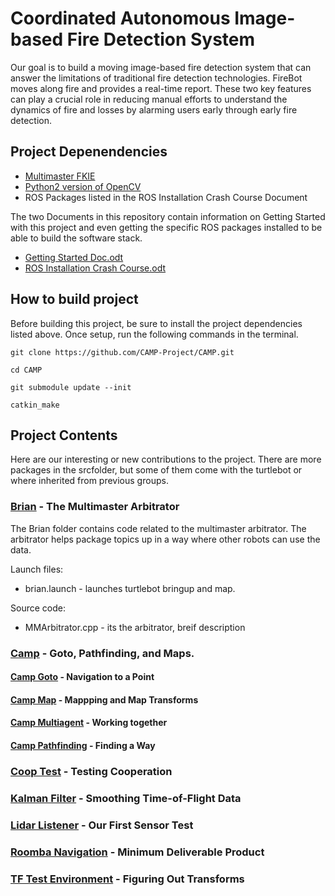 # Coordinated Autonomous Image-based Fire Detection System
Our goal is to build a moving image-based fire detection system that can answer the limitations of traditional fire detection technologies. FireBot moves along fire and provides a real-time report. These two key features can play a crucial role in reducing manual efforts to understand the dynamics of fire and losses by alarming users early through early fire detection.

## Project Depenendencies
* [Multimaster FKIE](http://wiki.ros.org/multimaster_fkie)
* [Python2 version of OpenCV](https://github.com/opencv/opencv)
* ROS Packages listed in the ROS Installation Crash Course Document

The two Documents in this repository contain information on Getting Started with this project and even getting the specific ROS packages installed to be able to build the software stack.
* [Getting Started Doc.odt](https://github.com/CAMP-Project/CAMP/raw/master/Getting%20Started%20Doc.odt)
* [ROS Installation Crash Course.odt](https://github.com/CAMP-Project/CAMP/raw/master/ROS%20Installation%20Crash%20Course.odt)

## How to build project

Before building this project, be sure to install the project dependencies listed above. Once setup, run the following commands in the terminal.

```
git clone https://github.com/CAMP-Project/CAMP.git

cd CAMP

git submodule update --init

catkin_make
```

## Project Contents
Here are our interesting or new contributions to the project. There are more packages in the srcfolder, but some of them come with the turtlebot or where inherited from previous groups.
### [Brian](https://github.com/CAMP-Project/CAMP/tree/master/src/brian) - The Multimaster Arbitrator
The Brian folder contains code related to the multimaster arbitrator. The arbitrator helps package topics up in a way where other robots can use the data.

Launch files:
* brian.launch - launches turtlebot bringup and map.

Source code:
* MMArbitrator.cpp - its the arbitrator, breif description

### [Camp](https://github.com/CAMP-Project/CAMP/tree/master/src/camp) - Goto, Pathfinding, and Maps.
#### [Camp Goto](https://github.com/CAMP-Project/CAMP/tree/master/src/camp/camp_goto) - Navigation to a Point
#### [Camp Map](https://github.com/CAMP-Project/CAMP/tree/master/src/camp/camp_map) - Mappping and Map Transforms
#### [Camp Multiagent](https://github.com/CAMP-Project/CAMP/tree/master/src/camp/camp_multiagent) - Working together
#### [Camp Pathfinding](https://github.com/CAMP-Project/CAMP/tree/master/src/camp/camp_pathfinding) - Finding a Way
### [Coop Test](https://github.com/CAMP-Project/CAMP/tree/master/src/coop_test) - Testing Cooperation
### [Kalman Filter](https://github.com/CAMP-Project/CAMP/tree/master/src/kalman_filter) - Smoothing Time-of-Flight Data
### [Lidar Listener](https://github.com/CAMP-Project/CAMP/tree/master/src/lidar_listener) - Our First Sensor Test
### [Roomba Navigation](https://github.com/CAMP-Project/CAMP/tree/master/src/roomba_navigation) - Minimum Deliverable Product
### [TF Test Environment](https://github.com/CAMP-Project/CAMP/tree/master/src/tf_test_environment) - Figuring Out Transforms
